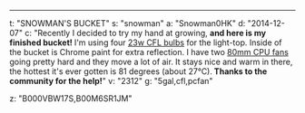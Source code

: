 ---
t: "SNOWMAN'S BUCKET"
s: "snowman"
a: "Snowman0HK"
d: "2014-12-07"
c: "Recently I decided to try my hand at growing, <strong>and here is my finished bucket! </strong>I'm using four <a href='http://www.amazon.com/gp/product/B00J7IOMCS/ref=as_li_tl?ie=UTF8&camp=1789&creative=390957&creativeASIN=B00J7IOMCS&linkCode=as2&tag=spacbuck-20&linkId=HIZCXETKN3XOMUBN'>23w CFL bulbs</a> for the light-top. Inside of the bucket is Chrome paint for extra reflection. I have two <a href='http://www.amazon.com/gp/product/B002R9RBO0/ref=as_li_tl?ie=UTF8&camp=1789&creative=390957&creativeASIN=B002R9RBO0&linkCode=as2&tag=spacbuck-20&linkId=7A2LO6CV2AZYV5CP'>80mm CPU fans</a> going pretty hard and they move a lot of air. It stays nice and warm in there, the hottest it's ever gotten is 81 degrees (about 27°C).<strong> Thanks to the community for the help!</strong>"
v: "2312"
g: "5gal,cfl,pcfan"

z: "B000VBW17S,B00M6SR1JM"
